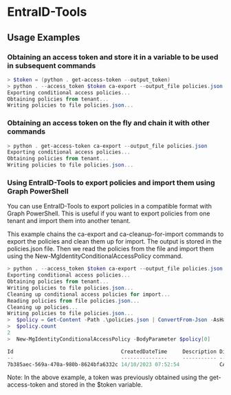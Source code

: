 # EntraID-Tools

## Usage Examples

### Obtaining an access token and store it in a variable to be used in subsequent commands
    
```powershell
> $token = (python . get-access-token --output_token)
> python . --access_token $token ca-export --output_file policies.json
Exporting conditional access policies...
Obtaining policies from tenant...
Writing policies to file policies.json...
```

### Obtaining an access token on the fly and chain it with other commands

```powershell
> python . get-access-token ca-export --output_file policies.json
Exporting conditional access policies...
Obtaining policies from tenant...
Writing policies to file policies.json...
```

### Using EntraID-Tools to export policies and import them using Graph PowerShell

You can use EntraID-Tools to export policies in a compatible format with Graph PowerShell. This is useful if you want to export policies from one tenant and import them into another tenant. 

This example chains the ca-export and ca-cleanup-for-import commands to export the policies and clean them up for import. The output is stored in the policies.json file. Then we read the policies from the file and import them using the New-MgIdentityConditionalAccessPolicy command. 

```powershell
> python . --access_token $token ca-export --output_file policies.json ca-cleanup-for-import
Exporting conditional access policies...
Obtaining policies from tenant...
Writing policies to file policies.json...
Cleaning up conditional access policies for import...
Reading policies from file policies.json...
Cleaning up policies...
Writing policies to file policies.json...
>  $policy = Get-Content -Path .\policies.json | ConvertFrom-Json -AsHashtable
>  $policy.count
2
>  New-MgIdentityConditionalAccessPolicy -BodyParameter $policy[0]

Id                                   CreatedDateTime     Description DisplayName
--                                   ---------------     ----------- -----------
7b385aec-569a-470a-980b-8624bfa6332c 14/10/2023 07:52:54             CA001-Global-BaseProtection-All…
```

Note: In the above example, a token was previously obtained using the get-access-token and stored in the $token variable.